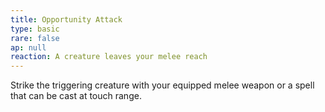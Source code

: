 ```yaml
---
title: Opportunity Attack
type: basic
rare: false
ap: null
reaction: A creature leaves your melee reach
---
```


Strike the triggering creature with your equipped melee weapon or a spell that can be cast at touch range.
